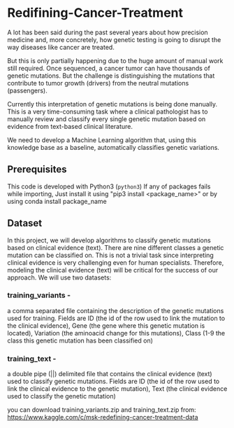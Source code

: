 # Redifining-Cancer-Treatment
A lot has been said during the past several years about how precision medicine and, more concretely, how genetic testing is going to disrupt the way diseases like cancer are treated.

But this is only partially happening due to the huge amount of manual work still required. Once sequenced, a cancer tumor can have thousands of genetic mutations. But the challenge is distinguishing the mutations that contribute to tumor growth (drivers) from the neutral mutations (passengers).

Currently this interpretation of genetic mutations is being done manually. This is a very time-consuming task where a clinical pathologist has to manually review and classify every single genetic mutation based on evidence from text-based clinical literature.

We need to develop a Machine Learning algorithm that, using this knowledge base as a baseline, automatically classifies genetic variations.

## Prerequisites  
This code is developed with Python3 (`python3`)
If any of packages fails while importing, Just install it using "pip3 install <package_name>" or by using conda install package_name

## Dataset
In this project, we will develop algorithms to classify genetic mutations based on clinical evidence (text).
There are nine different classes a genetic mutation can be classified on.
This is not a trivial task since interpreting clinical evidence is very challenging even for human specialists. Therefore, modeling the clinical evidence (text) will be critical for the success of our approach.
We will use two datasets:

### training_variants - 
a comma separated file containing the description of the genetic mutations used for training. Fields are ID (the id of the row used to link the mutation to the clinical evidence), Gene (the gene where this genetic mutation is located), Variation (the aminoacid change for this mutations), Class (1-9 the class this genetic mutation has been classified on)

### training_text - 
a double pipe (||) delimited file that contains the clinical evidence (text) used to classify genetic mutations. Fields are ID (the id of the row used to link the clinical evidence to the genetic mutation), Text (the clinical evidence used to classify the genetic mutation)

you can download training_variants.zip and training_text.zip from:
https://www.kaggle.com/c/msk-redefining-cancer-treatment-data
